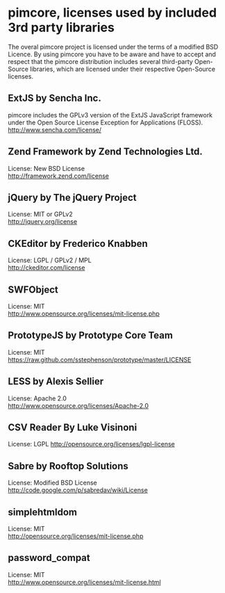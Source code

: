 # pimcore, licenses used by included 3rd party libraries

The overal pimcore project is licensed under the terms of a modified BSD Licence. By using pimcore you have to be aware and have to accept and respect that the pimcore distribution includes several third-party Open-Source libraries, which are licensed under their respective Open-Source licenses.


## ExtJS by Sencha Inc.
pimcore includes the GPLv3 version of the ExtJS JavaScript framework under the Open Source License Exception for Applications (FLOSS).  
http://www.sencha.com/license/

## Zend Framework by Zend Technologies Ltd.
License: New BSD License  
http://framework.zend.com/license

## jQuery by The jQuery Project
License: MIT or GPLv2  
http://jquery.org/license

## CKEditor by Frederico Knabben
License: LGPL / GPLv2 / MPL  
http://ckeditor.com/license

## SWFObject
License: MIT  
http://www.opensource.org/licenses/mit-license.php

## PrototypeJS by Prototype Core Team
License: MIT  
https://raw.github.com/sstephenson/prototype/master/LICENSE

## LESS by Alexis Sellier
License: Apache 2.0  
http://www.opensource.org/licenses/Apache-2.0

## CSV Reader By Luke Visinoni
License: LGPL
http://opensource.org/licenses/lgpl-license

## Sabre by Rooftop Solutions
License: Modified BSD License
http://code.google.com/p/sabredav/wiki/License

## simplehtmldom
License: MIT  
http://opensource.org/licenses/mit-license.php
 
## password_compat
License: MIT  
http://www.opensource.org/licenses/mit-license.html
